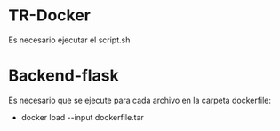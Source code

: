 # TR-Docker

Es necesario ejecutar el script.sh 


# Backend-flask

Es necesario que se ejecute para cada archivo en la carpeta dockerfile:
* docker load --input dockerfile.tar